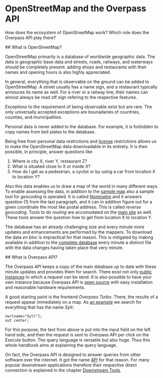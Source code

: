 OpenStreetMap and the Overpass API
==================================

How does the ecosystem of OpenStreetMap work?
Which role does the Overpass API play there?

<a name="osm"/>
## What is OpenStreetMap?

OpenStreetMap primarily is a database of worldwide geographic data.
The data is geographic base data and streets, roads, railways, and waterways
should be completely present. adding shops and restaurants with their names
and opening hours is also highly appreciated.

In general, everything that is observable on the ground can be added to OpenStreetMap.
A street usually has a name sign, and a restaurant typically annouces its name as well.
For a river or a railway line, their names can almost always be read off sign refering
to the respective features.

Exceptions to the requirement of being observable exist but are rare. The only universally
accepted exceptions are bounadaries of countries, counties, and municipalities.

Personal data is never added to the database. For example, it is forbidden to copy names
from bell plates to the database.

Being free from personal data restrictions and [license](https://wiki.osmfoundation.org/wiki/Licence) restrictions
allows us to make the OpenStreetMap data downloadable in its entirety.
It is then possible, in principle, answer questions like

1. Where is city X, river Y, restaurant Z?
1. What is situated close to X or inside X?
1. How do I get as a pedestrian, a cyclist or by using a car from location X to location Y?

Also this data enables us to draw a map of the world in many different ways.
To enable assessing the data,
in addition to the [sample map](https://openstreetmap.org) also a sample tool for _geocoding_ is operated.
It is called [Nominatim](https://wiki.openstreetmap.org/wiki/Nominatim) and it
answers question (1) from the last paragraph,
and it can in addition figure out for a given coordinate the most like postal address.
This is called _reverse geocoding_.
Tools to do _routing_ are accomodated on the [main site](https://openstreetmap.org/) as well.
These tools answer the question how to get from location X to location Y.

The database has an already challenging size
and every minute more updates and enhancements are performed by the mappers.
To download the data <i>en bloc</i> is impractical for that reason.
This is mitigated by making available in addition to the [complete database](https://planet.openstreetmap.org/) every minute a distinct file with the data changes having taken place that very minute.

<a name="overpass"/>
## What is Overpass API?

The Overpass API keeps a copy of the main database up to date with these minute updates
and provides them for search.
There exist not only [public instances](https://wiki.openstreetmap.org/wiki/Overpass_API#Public_Overpass_API_instances) to which a request can be send.
It is also possible to have your own instance because
Overpass API is [open source](https://github.com/drolbr/Overpass-API)
with easy installation and reasonable hardware requirements.

A good starting point is the frontend _Overpass Turbo_.
There, the results of a request appear immediately on a map.
As [an example](https://overpass-turbo.eu/?lat=0.0&lon=0.0&zoom=2&Q=nwr%5Bname%3D%22Sylt%22%5D%3B%0Aout%20center%3B) we search for everything that has the name _Sylt_:

    nwr[name="Sylt"];
    out center;

For this purpose, the text from above is put into the input field on the left hand side,
and then the request is sent to Overpass API per click on the _Execute_ button.
The query language is versatile but also huge.
Thus this whole handbook aims at explaining the query language.

On fact, the Overpass API is designed to answer queries from other software over the internet.
It got the name [API](https://de.wikipedia.org/wiki/Programmierschnittstelle) for that reason.
For many popular downstream applications therefore their respective direct connection is explained in the chapter [Downstream Tools](../targets/index.md).
